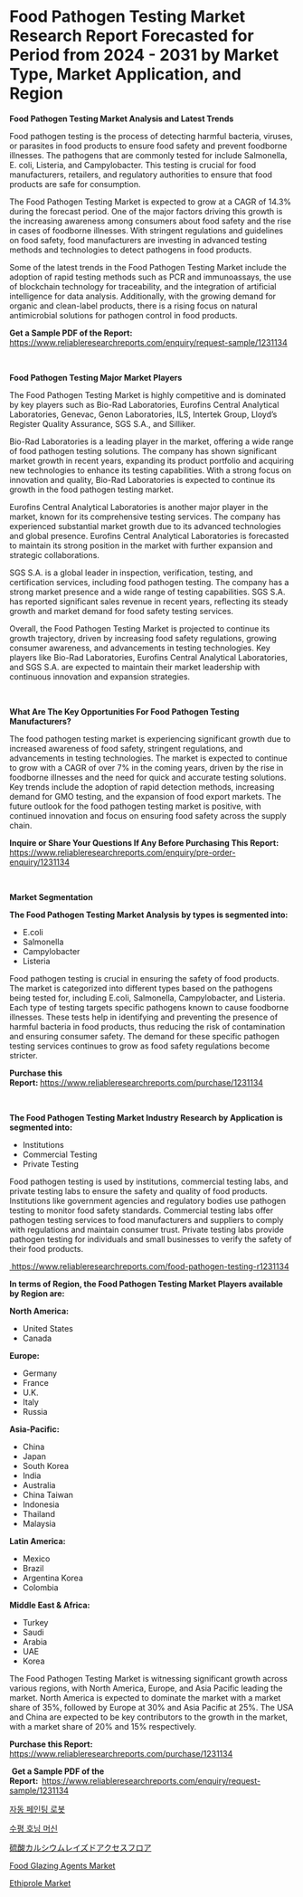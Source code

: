 <p><h1>Food Pathogen Testing Market Research Report Forecasted for Period from 2024 -  2031 by Market Type, Market Application, and Region</h1></p><p><strong>Food Pathogen Testing Market Analysis and Latest Trends</strong></p>
<p><p>Food pathogen testing is the process of detecting harmful bacteria, viruses, or parasites in food products to ensure food safety and prevent foodborne illnesses. The pathogens that are commonly tested for include Salmonella, E. coli, Listeria, and Campylobacter. This testing is crucial for food manufacturers, retailers, and regulatory authorities to ensure that food products are safe for consumption.</p><p>The Food Pathogen Testing Market is expected to grow at a CAGR of 14.3% during the forecast period. One of the major factors driving this growth is the increasing awareness among consumers about food safety and the rise in cases of foodborne illnesses. With stringent regulations and guidelines on food safety, food manufacturers are investing in advanced testing methods and technologies to detect pathogens in food products.</p><p>Some of the latest trends in the Food Pathogen Testing Market include the adoption of rapid testing methods such as PCR and immunoassays, the use of blockchain technology for traceability, and the integration of artificial intelligence for data analysis. Additionally, with the growing demand for organic and clean-label products, there is a rising focus on natural antimicrobial solutions for pathogen control in food products.</p></p>
<p><strong>Get a Sample PDF of the Report:&nbsp;</strong> <a href="https://www.reliableresearchreports.com/enquiry/request-sample/1231134">https://www.reliableresearchreports.com/enquiry/request-sample/1231134</a></p>
<p>&nbsp;</p>
<p><strong>Food Pathogen Testing Major Market Players</strong></p>
<p><p>The Food Pathogen Testing Market is highly competitive and is dominated by key players such as Bio-Rad Laboratories, Eurofins Central Analytical Laboratories, Genevac, Genon Laboratories, ILS, Intertek Group, Lloyd’s Register Quality Assurance, SGS S.A., and Silliker.</p><p>Bio-Rad Laboratories is a leading player in the market, offering a wide range of food pathogen testing solutions. The company has shown significant market growth in recent years, expanding its product portfolio and acquiring new technologies to enhance its testing capabilities. With a strong focus on innovation and quality, Bio-Rad Laboratories is expected to continue its growth in the food pathogen testing market.</p><p>Eurofins Central Analytical Laboratories is another major player in the market, known for its comprehensive testing services. The company has experienced substantial market growth due to its advanced technologies and global presence. Eurofins Central Analytical Laboratories is forecasted to maintain its strong position in the market with further expansion and strategic collaborations.</p><p>SGS S.A. is a global leader in inspection, verification, testing, and certification services, including food pathogen testing. The company has a strong market presence and a wide range of testing capabilities. SGS S.A. has reported significant sales revenue in recent years, reflecting its steady growth and market demand for food safety testing services.</p><p>Overall, the Food Pathogen Testing Market is projected to continue its growth trajectory, driven by increasing food safety regulations, growing consumer awareness, and advancements in testing technologies. Key players like Bio-Rad Laboratories, Eurofins Central Analytical Laboratories, and SGS S.A. are expected to maintain their market leadership with continuous innovation and expansion strategies.</p></p>
<p>&nbsp;</p>
<p><strong>What Are The Key Opportunities For Food Pathogen Testing Manufacturers?</strong></p>
<p><p>The food pathogen testing market is experiencing significant growth due to increased awareness of food safety, stringent regulations, and advancements in testing technologies. The market is expected to continue to grow with a CAGR of over 7% in the coming years, driven by the rise in foodborne illnesses and the need for quick and accurate testing solutions. Key trends include the adoption of rapid detection methods, increasing demand for GMO testing, and the expansion of food export markets. The future outlook for the food pathogen testing market is positive, with continued innovation and focus on ensuring food safety across the supply chain.</p></p>
<p><strong>Inquire or Share Your Questions If Any Before Purchasing This Report:</strong> <a href="https://www.reliableresearchreports.com/enquiry/pre-order-enquiry/1231134">https://www.reliableresearchreports.com/enquiry/pre-order-enquiry/1231134</a></p>
<p>&nbsp;</p>
<p><strong>Market Segmentation</strong></p>
<p><strong>The Food Pathogen Testing Market Analysis by types is segmented into:</strong></p>
<p><ul><li>E.coli</li><li>Salmonella</li><li>Campylobacter</li><li>Listeria</li></ul></p>
<p><p>Food pathogen testing is crucial in ensuring the safety of food products. The market is categorized into different types based on the pathogens being tested for, including E.coli, Salmonella, Campylobacter, and Listeria. Each type of testing targets specific pathogens known to cause foodborne illnesses. These tests help in identifying and preventing the presence of harmful bacteria in food products, thus reducing the risk of contamination and ensuring consumer safety. The demand for these specific pathogen testing services continues to grow as food safety regulations become stricter.</p></p>
<p><strong>Purchase this Report:&nbsp;</strong><a href="https://www.reliableresearchreports.com/purchase/1231134">https://www.reliableresearchreports.com/purchase/1231134</a></p>
<p>&nbsp;</p>
<p><strong>The Food Pathogen Testing Market Industry Research by Application is segmented into:</strong></p>
<p><ul><li>Institutions</li><li>Commercial Testing</li><li>Private Testing</li></ul></p>
<p><p>Food pathogen testing is used by institutions, commercial testing labs, and private testing labs to ensure the safety and quality of food products. Institutions like government agencies and regulatory bodies use pathogen testing to monitor food safety standards. Commercial testing labs offer pathogen testing services to food manufacturers and suppliers to comply with regulations and maintain consumer trust. Private testing labs provide pathogen testing for individuals and small businesses to verify the safety of their food products.</p></p>
<p><a href="https://www.reliableresearchreports.com/food-pathogen-testing-r1231134">&nbsp;https://www.reliableresearchreports.com/food-pathogen-testing-r1231134</a></p>
<p><strong>In terms of Region, the Food Pathogen Testing Market Players available by Region are:</strong></p>
<p>
    <p> <strong> North America: </strong>
        <ul>
            <li>United States</li>
            <li>Canada</li>
        </ul>
        </p> 
    <p> <strong> Europe: </strong>
        <ul>
            <li>Germany</li>
            <li>France</li>
            <li>U.K.</li>
            <li>Italy</li>
            <li>Russia</li>
        </ul>
        </p> 
    <p> <strong> Asia-Pacific: </strong>
        <ul>
            <li>China</li>
            <li>Japan</li>
            <li>South Korea</li>
            <li>India</li>
            <li>Australia</li>
            <li>China Taiwan</li>
            <li>Indonesia</li>
            <li>Thailand</li>
            <li>Malaysia</li>
        </ul>
        </p> 
    <p> <strong> Latin America: </strong>
        <ul>
            <li>Mexico</li>
            <li>Brazil</li>
            <li>Argentina Korea</li>
            <li>Colombia</li>
        </ul>
        </p> 
    <p> <strong> Middle East & Africa: </strong>
        <ul>
            <li>Turkey</li>
            <li>Saudi</li>
            <li>Arabia</li>
            <li>UAE</li>
            <li>Korea</li>
        </ul>
    </p>
    </p>
<p><p>The Food Pathogen Testing Market is witnessing significant growth across various regions, with North America, Europe, and Asia Pacific leading the market. North America is expected to dominate the market with a market share of 35%, followed by Europe at 30% and Asia Pacific at 25%. The USA and China are expected to be key contributors to the growth in the market, with a market share of 20% and 15% respectively.</p></p>
<p><strong>Purchase this Report: </strong><a href="https://www.reliableresearchreports.com/purchase/1231134">https://www.reliableresearchreports.com/purchase/1231134</a></p>
<p>&nbsp;<strong>Get a Sample PDF of the Report:&nbsp;&nbsp;</strong><a href="https://www.reliableresearchreports.com/enquiry/request-sample/1231134">https://www.reliableresearchreports.com/enquiry/request-sample/1231134</a></p>
<p><strong></strong></p>
<p><p><a href="https://github.com/PercyHagernes9778/Market-Research-Report-List-1/blob/main/384428217908.md">자동 페인팅 로봇</a></p><p><a href="https://github.com/rsg307664904/Market-Research-Report-List-1/blob/main/468665217907.md">수평 호닝 머신</a></p><p><a href="https://github.com/ddwcuskozol07187/Market-Research-Report-List-1/blob/main/210742219363.md">硫酸カルシウムレイズドアクセスフロア</a></p><p><a href="https://github.com/mancsybtousav/Market-Research-Report-List-2/blob/main/food-glazing-agents-market.md">Food Glazing Agents Market</a></p><p><a href="https://issuu.com/reportprime-2/docs/ethiprole-market-size-2030.pptx">Ethiprole Market</a></p></p>